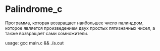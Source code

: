 # Palindrome_c
Программа, которая возвращает наибольшее число палиндром, которое является произведением двух простых пятизначных чисел, а также возвращает сами сомножители.

usage:
 gcc main.c && ./a.out

